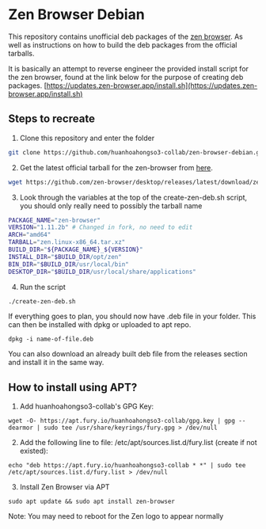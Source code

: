 # Zen Browser Debian
This repository contains unofficial deb packages of the [zen browser](https://zen-browser.app/). As well as 
instructions on how to build the deb packages from the official tarballs. 

It is basically an attempt to reverse engineer the provided install script
for the zen browser, found at the link below for the purpose of creating deb packages.
[https://updates.zen-browser.app/install.sh](https://updates.zen-browser.app/install.sh)

## Steps to recreate
1. Clone this repository and enter the folder
```bash 
git clone https://github.com/huanhoahongso3-collab/zen-browser-debian.git & cd zen-browser-debian
```

2. Get the latest official tarball for the zen-browser from [here](https://github.com/zen-browser/desktop/releases). 
```bash
wget https://github.com/zen-browser/desktop/releases/latest/download/zen.linux-x86_64.tar.xz
```

3. Look through the variables at the top of the create-zen-deb.sh script, you
   should only really need to possibly the tarball name
```bash
PACKAGE_NAME="zen-browser"
VERSION="1.11.2b" # Changed in fork, no need to edit
ARCH="amd64"
TARBALL="zen.linux-x86_64.tar.xz"
BUILD_DIR="${PACKAGE_NAME}_${VERSION}"
INSTALL_DIR="$BUILD_DIR/opt/zen"
BIN_DIR="$BUILD_DIR/usr/local/bin"
DESKTOP_DIR="$BUILD_DIR/usr/local/share/applications"
```

4. Run the script
```bash
./create-zen-deb.sh
```
If everything goes to plan, you should now have .deb file in your folder. This
can then be installed with dpkg or uploaded to apt repo.

```
dpkg -i name-of-file.deb
```

You can also download an already built deb file from the releases section and
install it in the same way. 


## How to install using APT?
1. Add huanhoahongso3-collab's GPG Key:
```
wget -O- https://apt.fury.io/huanhoahongso3-collab/gpg.key | gpg --dearmor | sudo tee /usr/share/keyrings/fury.gpg > /dev/null
```
2. Add the following line to file: /etc/apt/sources.list.d/fury.list (create if not existed):
```
echo "deb https://apt.fury.io/huanhoahongso3-collab * *" | sudo tee /etc/apt/sources.list.d/fury.list > /dev/null
```
3. Install Zen Browser via APT
```
sudo apt update && sudo apt install zen-browser
```
Note: You may need to reboot for the Zen logo to appear normally
